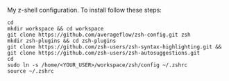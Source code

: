 My z-shell configuration. To install follow these steps:

```
cd
mkdir workspace && cd workspace
git clone https://github.com/averageflow/zsh-config.git zsh
mkdir zsh-plugins && cd zsh-plugins
git clone https://github.com/zsh-users/zsh-syntax-highlighting.git && git clone https://github.com/zsh-users/zsh-autosuggestions.git
cd
sudo ln -s /home/<YOUR_USER>/workspace/zsh/config ~/.zshrc
source ~/.zshrc
```

